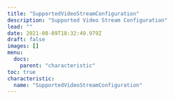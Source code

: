 ```yaml
---
title: "SupportedVideoStreamConfiguration"
description: "Supported Video Stream Configuration"
lead: ""
date: 2021-08-09T18:32:49.979Z
draft: false
images: []
menu:
  docs:
    parent: "characteristic"
toc: true
characteristic:
  name: "SupportedVideoStreamConfiguration"
---
```

